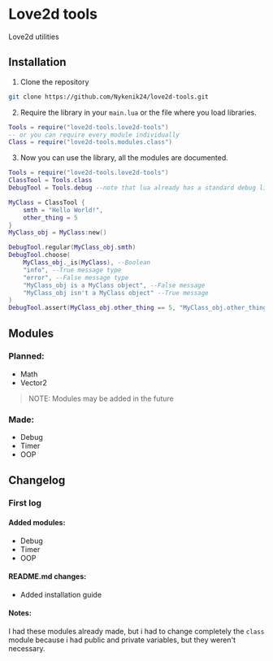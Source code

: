 # Love2d tools
Love2d utilities

## Installation
1. Clone the repository
```bash
git clone https://github.com/Nykenik24/love2d-tools.git
```
2. Require the library in your `main.lua` or the file where you load libraries.
```lua
Tools = require("love2d-tools.love2d-tools")
-- or you can require every module individually
Class = require("love2d-tools.modules.class")
```
3. Now you can use the library, all the modules are documented.
```lua
Tools = require("love2d-tools.love2d-tools")
ClassTool = Tools.class
DebugTool = Tools.debug --note that lua already has a standard debug library, so don't name the module "debug".

MyClass = ClassTool {
    smth = "Hello World!",
    other_thing = 5
}
MyClass_obj = MyClass:new()

DebugTool.regular(MyClass_obj.smth)
DebugTool.choose(
    MyClass_obj._is(MyClass), --Boolean
    "info", --True message type
    "error", --False message type
    "MyClass_obj is a MyClass object", --False message
    "MyClass_obj isn't a MyClass object" --True message
)
DebugTool.assert(MyClass_obj.other_thing == 5, "MyClass_obj.other_thing isn't five")
```

## Modules
### Planned:
- Math
- Vector2
> NOTE: Modules may be added in the future
### Made:
- Debug
- Timer
- OOP

## Changelog

### First log
#### Added modules:
- Debug
- Timer
- OOP

#### README.md changes:
- Added installation guide

#### Notes:
I had these modules already made, but i had to change completely the `class` module because i had public and private variables, but they weren't necessary.
